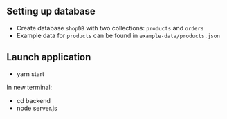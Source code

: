
## Setting up database

- Create database `shopDB` with two collections: `products` and `orders`
- Example data for `products` can be found in `example-data/products.json`

## Launch application

- yarn start

In new terminal:
- cd backend
- node server.js
